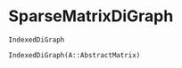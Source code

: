 # SparseMatrixDiGraph

```@docs
IndexedDiGraph
```

```@docs
IndexedDiGraph(A::AbstractMatrix)
```


